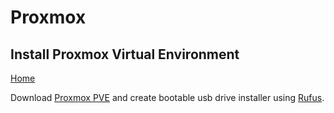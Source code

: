 # Proxmox
## Install Proxmox Virtual Environment
  
<p align="left">
  <a href="https://github.com/vdarkobar/Home_Lab#proxmox">Home</a>
</p>  
  
  
  Download <a href="https://www.proxmox.com/de/proxmox-ve">Proxmox PVE</a> and create bootable usb drive installer using <a href="http://rufus.ie/">Rufus</a>.
  
